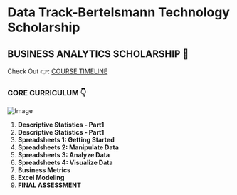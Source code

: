 # Data Track-Bertelsmann Technology Scholarship

## BUSINESS ANALYTICS SCHOLARSHIP 🤩

Check Out 👉: [COURSE TIMELINE](https://github.com/OddExtension5/DataTrack-BertelsmannTechnology-Scholarship/blob/main/Data%20Track%20-%20Recommended%20Course%20Timeline.pdf)

### CORE CURRICULUM 👇

![Image](https://video.udacity-data.com/topher/2021/June/60d3852a_visuals-for-nd098-1/visuals-for-nd098-1.jpg)

1. **Descriptive Statistics - Part1**
2. **Descriptive Statistics - Part1**
3. **Spreadsheets 1: Getting Started**
4. **Spreadsheets 2: Manipulate Data**
5. **Spreadsheets 3: Analyze Data**
6. **Spreadsheets 4: Visualize Data**
7. **Business Metrics**
8. **Excel Modeling**
9. **FINAL ASSESSMENT**
